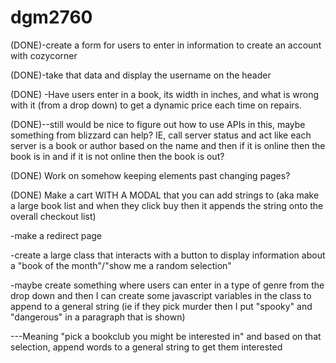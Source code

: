 # dgm2760
(DONE)-create a form for users to enter in information to create an account with cozycorner

(DONE)-take that data and display the username on the header

(DONE) -Have users enter in a book, its width in inches, and what is wrong with it (from a drop down) to get a dynamic price each time on repairs.

(DONE)--still would be nice to figure out how to use APIs in this, maybe something from blizzard can help? IE, call server status and act like each server is a book or author based on the name and then if it is online then the book is in and if it is not online then the book is out?

(DONE) Work on somehow keeping elements past changing pages?

(DONE) Make a cart WITH A MODAL that you can add strings to (aka make a large book list and when they click buy then it appends the string onto the overall checkout list)

-make a redirect page

-create a large class that interacts with a button to display information about a "book of the month"/"show me a random selection"

-maybe create something where users can enter in a type of genre from the drop down and then I can create some javascript variables in the class to append to a general string (ie if they pick murder then I put "spooky" and "dangerous" in a paragraph that is shown)

---Meaning "pick a bookclub you might be interested in" and based on that selection, append words to a general string to get them interested




